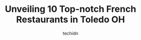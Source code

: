 ---
layout: ampstory
image: https://i0.wp.com/www.depkes.org/wp-content/uploads/2023/06/french-restaurants-0-in-toledo-oh-1685811555.jpeg?resize=640,853
author: techidn
featured: false
description: Discover the impressive array of French Restaurants options in Toledo OH, where you can find 10 of the largest French Restaurants establishments in the area. From renowned classics to hidden
title: Unveiling 10 Top-notch French Restaurants in Toledo OH
cover:
   title: Unveiling 10 Top-notch French Restaurants in Toledo OH
   subtitle: Rickpate
   background: https://www.depkes.org/wp-content/uploads/2023/06/french-restaurants-0-in-toledo-oh-1685811555.jpeg

pages: 
 - layout: thirds
   top: <h1>#1 Sidon Lebanese Grille & Bakery</h1>
   bottom: "<p>We ordered the mixed grilled platter with yellow rice.  It was so good.  The pita and dip (zaatar?, sesame seeds and olive oil) was delicious. The other food being served</p>"
   background: https://www.depkes.org/wp-content/uploads/2023/06/french-restaurants-1-in-toledo-oh-1685811556.jpeg
   backgroundblur: true
 - layout: thirds
   top: <h1>#2 Packos at the Park</h1>
   bottom: "<p>Really tasty food! My husband and his family really liked the chicken paprikas. The fried pickle appetizer was good and the chicken chili was tasty. Nice Hungarian restau</p>"
   background: https://www.depkes.org/wp-content/uploads/2023/06/french-restaurants-2-in-toledo-oh-1685811556.jpeg
   cta:
      link: https://www.depkes.org/blog/unveiling-10-top-notch-french-restaurants-in-toledo-oh/
      text: Unveiling 10 Top-notch French Restaurants in Toledo OH
 - layout: thirds
   top: <h1>#3 The Beirut</h1>
   bottom: "<p>4082 Monroe St, Toledo, OH 43606, United States</p>"
   background: https://www.depkes.org/wp-content/uploads/2023/06/french-restaurants-3-in-toledo-oh-1685811556.jpeg
   cta:
      link: https://www.depkes.org/blog/unveiling-10-top-notch-french-restaurants-in-toledo-oh/
      text: Unveiling 10 Top-notch French Restaurants in Toledo OH
 - layout: thirds
   top: <h1>#4 Eddie Lees Restaurant</h1>
   bottom: "<p>4700 Nantuckett Dr, Toledo, OH 43623, United States</p>"
   background: https://images.unsplash.com/photo-1618005182384-a83a8bd57fbe?ixlib=rb-4.0.3&ixid=MnwxMjA3fDB8MHxwaG90by1wYWdlfHx8fGVufDB8fHx8&auto=format&fit=crop&w=640&h=853&q=80
   cta:
      link: https://www.depkes.org/blog/unveiling-10-top-notch-french-restaurants-in-toledo-oh/
      text: Unveiling 10 Top-notch French Restaurants in Toledo OH
 - layout: thirds
   top: <h1>#5 Coopers Hawk Winery & Restaurant- Toledo</h1>
   bottom: "<p>4705 Talmadge Rd, Toledo, OH 43623, United States</p>"
   background: https://images.unsplash.com/photo-1613843873231-1447db182f97?ixlib=rb-4.0.3&ixid=MnwxMjA3fDB8MHxwaG90by1wYWdlfHx8fGVufDB8fHx8&auto=format&fit=crop&w=640&h=853&q=80
   cta:
      link: https://www.depkes.org/blog/unveiling-10-top-notch-french-restaurants-in-toledo-oh/
      text: Unveiling 10 Top-notch French Restaurants in Toledo OH
 - layout: thirds
   top: <h1>#6 Whiskey & The Wolf</h1>
   bottom: "<p>3515 W Alexis Rd, Toledo, OH 43623, United States</p>"
   background: https://images.unsplash.com/photo-1609083590460-7b8cc0ca65f8?ixlib=rb-4.0.3&ixid=MnwxMjA3fDB8MHxwaG90by1wYWdlfHx8fGVufDB8fHx8&auto=format&fit=crop&w=640&h=853&q=80
   cta:
      link: https://www.depkes.org/blog/unveiling-10-top-notch-french-restaurants-in-toledo-oh/
      text: Unveiling 10 Top-notch French Restaurants in Toledo OH
 - layout: thirds
   top: <h1>#7 Souk Mediterranean Kitchen and Bar</h1>
   bottom: "<p>139 S Huron St, Toledo, OH 43604, United States</p>"
   background: https://images.unsplash.com/photo-1510906594845-bc082582c8cc?ixlib=rb-4.0.3&ixid=MnwxMjA3fDB8MHxwaG90by1wYWdlfHx8fGVufDB8fHx8&auto=format&fit=crop&w=640&h=853&q=80
   cta:
      link: https://www.depkes.org/blog/unveiling-10-top-notch-french-restaurants-in-toledo-oh/
      text: Unveiling 10 Top-notch French Restaurants in Toledo OH
 - layout: thirds
   middle: Continue reading...
   background: https://images.unsplash.com/photo-1488554378835-f7acf46e6c98?ixlib=rb-4.0.3&ixid=MnwxMjA3fDB8MHxwaG90by1wYWdlfHx8fGVufDB8fHx8&auto=format&fit=crop&w=640&h=853&q=80
   cta:
      link: https://www.depkes.org/blog/unveiling-10-top-notch-french-restaurants-in-toledo-oh/
      text: Unveiling 10 Top-notch French Restaurants in Toledo OH
      
---